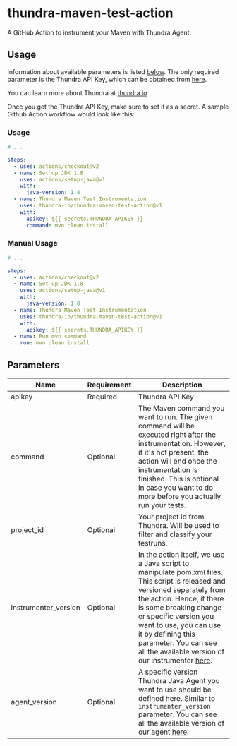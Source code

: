 # thundra-maven-test-action

A GitHub Action to instrument your Maven with Thundra Agent.

## Usage

Information about available parameters is listed [below](#parameters). The only required parameter is the Thundra API Key, which can be obtained from [here]().

You can learn more about Thundra at [thundra.io](https://thundra.io)

Once you get the Thundra API Key, make sure to set it as a secret. A sample Github Action workflow would look like this:

### Usage

```yaml
# ...

steps:
  - uses: actions/checkout@v2
  - name: Set up JDK 1.8
    uses: actions/setup-java@v1
    with:
      java-version: 1.8
  - name: Thundra Maven Test Instrumentation
    uses: thundra-io/thundra-maven-test-action@v1
    with:
      apikey: ${{ secrets.THUNDRA_APIKEY }}
      command: mvn clean install
```

### Manual Usage

```yaml
# ...

steps:
  - uses: actions/checkout@v2
  - name: Set up JDK 1.8
    uses: actions/setup-java@v1
    with:
      java-version: 1.8
  - name: Thundra Maven Test Instrumentation
    uses: thundra-io/thundra-maven-test-action@v1
    with:
      apikey: ${{ secrets.THUNDRA_APIKEY }}
  - name: Run mvn command
    run: mvn clean install
```

## Parameters

| Name                  | Requirement       | Description
| ---                   | ---               | ---
| apikey                | Required          | Thundra API Key
| command               | Optional          | The Maven command you want to run. The given command will be executed right after the instrumentation. However, if it's not present, the action will end once the instrumentation is finished. This is optional in case you want to do more before you actually run your tests.
| project_id            | Optional          | Your project id from Thundra. Will be used to filter and classify your testruns.
| instrumenter_version  | Optional          | In the action itself, we use a Java script to manipulate pom.xml files. This script is released and versioned separately from the action. Hence, if there is some breaking change or specific version you want to use, you can use it by defining this parameter. You can see all the available version of our instrumenter [here](https://search.maven.org/artifact/io.thundra.agent/thundra-agent-maven-test-instrumentation).
| agent_version         | Optional          | A specific version Thundra Java Agent you want to use should be defined here. Similar to `instrumenter_version` parameter. You can see all the available version of our agent [here](https://repo.thundra.io/service/local/repositories/thundra-releases/content/io/thundra/agent/thundra-agent-bootstrap/maven-metadata.xml).
